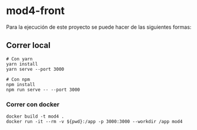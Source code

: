 # mod4-front

Para la ejecución de este proyecto se puede hacer de las siguientes formas:

## Correr local
```
# Con yarn
yarn install
yarn serve --port 3000

# Con npm
npm install
npm run serve -- --port 3000
```

### Correr con docker
```
docker build -t mod4 .
docker run -it --rm -v ${pwd}:/app -p 3000:3000 --workdir /app mod4
```
